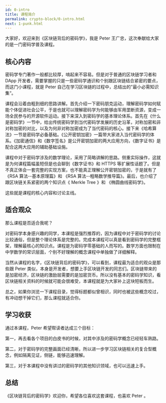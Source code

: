 ```yaml
---
id: 0-intro
title: 课程简介
permalink: crypto-block/0-intro.html
next: 1-punk.html
---
```


大家好，欢迎来到《区块链背后的密码学》，我是 Peter 王广忠，这次奉献给大家的是一门密码学普及课程。

## 核心内容

密码学专门著作一般都比较厚，啃起来不容易。但是对于普通的区块链学习者和 DApp 开发者，需要掌握的只是一些密码学通识和个别跟区块链结合紧密的要点，而这门小课程，就是 Peter 自己在学习区块链的过程中，总结出的”最小必需知识集“。

课程会沿着由粗到细的思路讲解。首先介绍一下密码朋克运动，理解密码学如何赋能个体促进社会公平，于是也就可以理解密码学为何能够由军用垄断资源，变成一场全民参与的开源软件运动。接下来深入到密码学的基本理论体系。首先在《什么是密码学》一节中，给出传统密码学到当代密码学发展的历史沿革，对称加密和非对称加密的对比，以及为何非对称加密成为了当代密码的核心。接下来《哈希算法》一节是密码学必备基础。《公开密钥加密》一篇带大家进入当代密码学的体系。《加密通信》和《数字签名》是公开密钥加密的两大应用方向，《数字证书》是配合这两大应用的辅助基础设施。

课程中对于密码学涉及的数学理论，采用了简略讲解的思路。侧重实际操作，这就是为何课程篇幅虽短但是也会聊到《数字证书》和 HTTPS 等扩展性话题了。但是不真正体会一套完整的实现方案，也不能真正理解公开密钥加密的，于是就有了《RSA 算法--基本原理篇》和 《RSA 算法--粗略数学推导篇》。最后，也介绍了跟区块链关系紧密的两个知识点《 Merkle Tree 》和 《椭圆曲线密码学》。

这些就是课程的核心内容和讨论主线。

## 适合观众

那么课程是否适合我呢？

对密码学本身感兴趣的同学，本课程是强烈推荐的，因为课程中对于密码学的讨论比较通俗，但是整个理论体系是完整的。完成本课程可以真是看到密码学的完整框架，理解最核心的知识点。课程是为密码学零基础的人而写的。数学方面也限制在中学数学的常识层面，个别不好理解的概念课程中单独做了详细解释。

当然从课程的名字，《区块链背后的密码学》，可以看到，课程最为适合的观众是那些跟 Peter 类似，本身是开发者，想要上手区块链开发的同志们。区块链带来的是加密经济，区块链的激励层需要的是加密货币。所以没有基本的密码学知识，看区块链相关资料的时候就可能会很难受，本课程就是为大家补上这块短板而生。

总之，如果你浏览一下课程目录，觉得标题都似曾相识，同时也被这些概念咬过，有冲动想干掉它们，那么课程就适合你。

## 学习收获

通过本课程，Peter 希望帮读者达成三个目标：

第一，再去看各个项目的白皮书的时候，对其中涉及的密码学概念已经轻车熟路。

第二，对于密码学的完整画面已经清晰，所以进一步学习区块链相关的复合型概念，例如隔离见证，侧链，能够迅速理解。

第三，对于本课程中没有讲过的密码学的其他知识领域，也可以迅速上手。


## 总结

《区块链背后的密码学》欢迎你，希望各位喜欢这套课程，也喜欢 Peter 。
